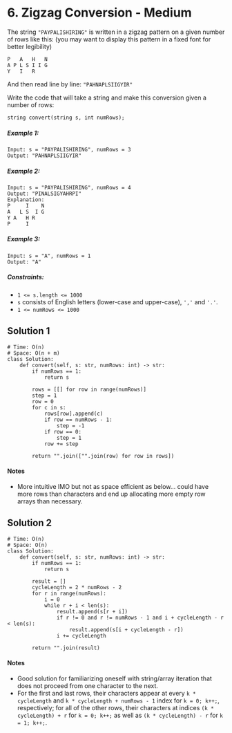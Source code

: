 # 6. Zigzag Conversion - Medium

The string `"PAYPALISHIRING"` is written in a zigzag pattern on a given number of rows like this: (you may want to display this pattern in a fixed font for better legibility)

```
P   A   H   N
A P L S I I G
Y   I   R
```

And then read line by line: `"PAHNAPLSIIGYIR"`

Write the code that will take a string and make this conversion given a number of rows:

```
string convert(string s, int numRows);
```


##### Example 1:

```
Input: s = "PAYPALISHIRING", numRows = 3
Output: "PAHNAPLSIIGYIR"
```

##### Example 2:

```
Input: s = "PAYPALISHIRING", numRows = 4
Output: "PINALSIGYAHRPI"
Explanation:
P     I    N
A   L S  I G
Y A   H R
P     I
```

##### Example 3:

```
Input: s = "A", numRows = 1
Output: "A"
```



##### Constraints:

- `1 <= s.length <= 1000`
- `s` consists of English letters (lower-case and upper-case), `','` and `'.'`.
- `1 <= numRows <= 1000`

## Solution 1
```
# Time: O(n)
# Space: O(n + m)
class Solution:
    def convert(self, s: str, numRows: int) -> str:
        if numRows == 1:
            return s
        
        rows = [[] for row in range(numRows)]
        step = 1
        row = 0
        for c in s:
            rows[row].append(c)
            if row == numRows - 1:
                step = -1
            if row == 0:
                step = 1
            row += step
        
        return "".join(["".join(row) for row in rows])
```

#### Notes
- More intuitive IMO but not as space efficient as below... could have more rows than characters and end up allocating more empty row arrays than necessary.

## Solution 2
```
# Time: O(n)
# Space: O(n)
class Solution:
    def convert(self, s: str, numRows: int) -> str:
        if numRows == 1:
            return s
        
        result = []
        cycleLength = 2 * numRows - 2
        for r in range(numRows):
            i = 0
            while r + i < len(s):
                result.append(s[r + i])
                if r != 0 and r != numRows - 1 and i + cycleLength - r < len(s):
                    result.append(s[i + cycleLength - r])
                i += cycleLength
        
        return "".join(result)
```

#### Notes
- Good solution for familiarizing oneself with string/array iteration that does not proceed from one character to the next.
- For the first and last rows, their characters appear at every `k * cycleLength` and `k * cycleLength + numRows - 1` index for `k = 0; k++;`, respectively; for all of the other rows, their characters at indices `(k * cycleLength) + r` for `k = 0; k++;` as well as `(k * cycleLength) - r` for `k = 1; k++;`.